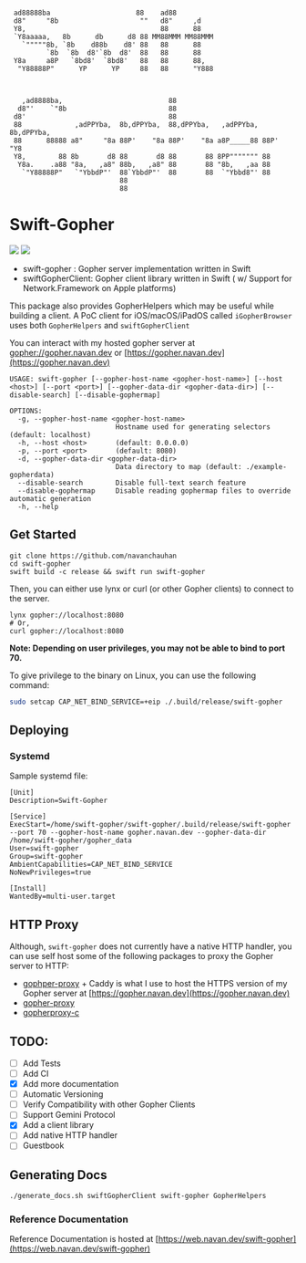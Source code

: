 ```
                                                   
 ad88888ba                     88    ad88          
 d8"     "8b                    ""   d8"     ,d     
 Y8,                                 88      88     
 `Y8aaaaa,   8b      db      d8 88 MM88MMM MM88MMM  
   `"""""8b, `8b    d88b    d8' 88   88      88     
         `8b  `8b  d8'`8b  d8'  88   88      88     
 Y8a     a8P   `8bd8'  `8bd8'   88   88      88,    
  "Y88888P"      YP      YP     88   88      "Y888  
                                                    
                                                    
                                                                          
   ,ad8888ba,                          88                                 
  d8"'    `"8b                         88                                 
 d8'                                   88                                 
 88             ,adPPYba,  8b,dPPYba,  88,dPPYba,   ,adPPYba, 8b,dPPYba,  
 88      88888 a8"     "8a 88P'    "8a 88P'    "8a a8P_____88 88P'   "Y8  
 Y8,        88 8b       d8 88       d8 88       88 8PP""""""" 88          
  Y8a.    .a88 "8a,   ,a8" 88b,   ,a8" 88       88 "8b,   ,aa 88          
   `"Y88888P"   `"YbbdP"'  88`YbbdP"'  88       88  `"Ybbd8"' 88          
                           88                                             
                           88 
```

# Swift-Gopher

[![](https://img.shields.io/endpoint?url=https%3A%2F%2Fswiftpackageindex.com%2Fapi%2Fpackages%2Fnavanchauhan%2Fswift-gopher%2Fbadge%3Ftype%3Dswift-versions)](https://swiftpackageindex.com/navanchauhan/swift-gopher)
[![](https://img.shields.io/endpoint?url=https%3A%2F%2Fswiftpackageindex.com%2Fapi%2Fpackages%2Fnavanchauhan%2Fswift-gopher%2Fbadge%3Ftype%3Dplatforms)](https://swiftpackageindex.com/navanchauhan/swift-gopher)

* swift-gopher : Gopher server implementation written in Swift
* swiftGopherClient: Gopher client library written in Swift ( w/ Support for Network.Framework on Apple platforms)

This package also provides GopherHelpers which may be useful while building a client. A PoC client for iOS/macOS/iPadOS called `iGopherBrowser` uses both `GopherHelpers` and `swiftGopherClient`

You can interact with my hosted gopher server at [gopher://gopher.navan.dev](gopher://gopher.navan.dev) or [https://gopher.navan.dev](https://gopher.navan.dev)

```
USAGE: swift-gopher [--gopher-host-name <gopher-host-name>] [--host <host>] [--port <port>] [--gopher-data-dir <gopher-data-dir>] [--disable-search] [--disable-gophermap]

OPTIONS:
  -g, --gopher-host-name <gopher-host-name>
                          Hostname used for generating selectors (default: localhost)
  -h, --host <host>       (default: 0.0.0.0)
  -p, --port <port>       (default: 8080)
  -d, --gopher-data-dir <gopher-data-dir>
                          Data directory to map (default: ./example-gopherdata)
  --disable-search        Disable full-text search feature
  --disable-gophermap     Disable reading gophermap files to override automatic generation
  -h, --help
```

## Get Started
```
git clone https://github.com/navanchauhan
cd swift-gopher
swift build -c release && swift run swift-gopher
```

Then, you can either use lynx or curl (or other Gopher clients) to connect to the server.

```
lynx gopher://localhost:8080
# Or,
curl gopher://localhost:8080
```

**Note: Depending on user privileges, you may not be able to bind to port 70.**

To give privilege to the binary on Linux, you can use the following command:

```bash
sudo setcap CAP_NET_BIND_SERVICE=+eip ./.build/release/swift-gopher
```

## Deploying

### Systemd

Sample systemd file:

```
[Unit]
Description=Swift-Gopher

[Service]
ExecStart=/home/swift-gopher/swift-gopher/.build/release/swift-gopher --port 70 --gopher-host-name gopher.navan.dev --gopher-data-dir /home/swift-gopher/gopher_data
User=swift-gopher
Group=swift-gopher
AmbientCapabilities=CAP_NET_BIND_SERVICE
NoNewPrivileges=true

[Install]
WantedBy=multi-user.target
```

## HTTP Proxy

Although, `swift-gopher` does not currently have a native HTTP handler, you can use self host some of the following packages to proxy the Gopher server to HTTP:

* [gophper-proxy](https://github.com/muffinista/gophper-proxy) + Caddy is what I use to host the HTTPS version of my Gopher server at [https://gopher.navan.dev](https://gopher.navan.dev)
* [gopher-proxy](https://hackage.haskell.org/package/gopher-proxy)
* [gopherproxy-c](https://git.codemadness.org/gopherproxy-c/)

## TODO:

- [ ] Add Tests
- [ ] Add CI
- [x] Add more documentation
- [ ] Automatic Versioning
- [ ] Verify Compatibility with other Gopher Clients
- [ ] Support Gemini Protocol
- [x] Add a client library
- [ ] Add native HTTP handler
- [ ] Guestbook

## Generating Docs

```bash
./generate_docs.sh swiftGopherClient swift-gopher GopherHelpers
```

### Reference Documentation

Reference Documentation is hosted at [https://web.navan.dev/swift-gopher](https://web.navan.dev/swift-gopher)
